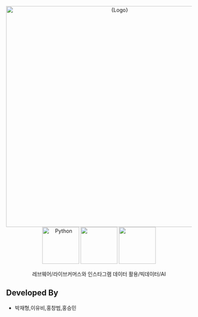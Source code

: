 <div align="center">
    <img width="600" src="https://github.com/arnold714/SWBOOTCAMP/blob/main/src/keb.png?raw=true" alt="{Logo}">
    <br />
    <img width="100" alt="Python" src ="https://img.shields.io/badge/python-3670A0?style=for-the-badge&logo=python&logoColor=ffdd54"/>
    <img width="100" src="https://img.shields.io/badge/django-092E20?style=flat-square&logo=django&logoColor=white"/>
    <img width="100" src="https://img.shields.io/badge/PostgreSQL-316192?style=flat-square&logo=postgresql&logoColor=white"/>
    <p> 레브웨어/라이브커머스와 인스타그램 데이터 활용/빅데이터/AI </p>
</div>

## Developed By

- 박재형,이유비,홍창범,홍승민
